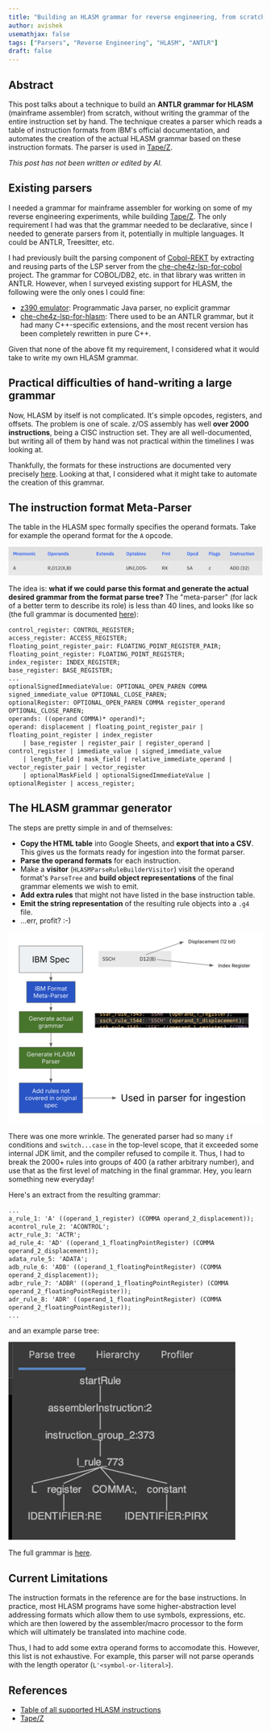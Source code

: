 ```yaml
---
title: "Building an HLASM grammar for reverse engineering, from scratch"
author: avishek
usemathjax: false
tags: ["Parsers", "Reverse Engineering", "HLASM", "ANTLR"]
draft: false
---
```


## Abstract
This post talks about a technique to build an **ANTLR grammar for HLASM** (mainframe assembler) from scratch, without writing the grammar of the entire instruction set by hand. The technique creates a parser which reads a table of instruction formats from IBM's official documentation, and automates the creation of the actual HLASM grammar based on these instruction formats. The parser is used in [Tape/Z](https://github.com/avishek-sen-gupta/tape-z).

_This post has not been written or edited by AI._

## Existing parsers
I needed a grammar for mainframe assembler for working on some of my reverse engineering experiments, while building [Tape/Z](https://github.com/avishek-sen-gupta/tape-z). The only requirement I had was that the grammar needed to be declarative, since I needed to generate parsers from it, potentially in multiple languages. It could be ANTLR, Treesitter, etc.

I had previously built the parsing component of [Cobol-REKT](https://github.com/avishek-sen-gupta/cobol-rekt) by extracting and reusing parts of the LSP server from the [che-che4z-lsp-for-cobol](https://github.com/eclipse-che4z/che-che4z-lsp-for-cobol) project. The grammar for COBOL/DB2, etc. in that library was written in ANTLR. However, when I surveyed existing support for HLASM, the following were the only ones I could fine:

- [z390 emulator](https://github.com/z390development/z390): Programmatic Java parser, no explicit grammar
- [che-che4z-lsp-for-hlasm](https://github.com/eclipse-che4z/che-che4z-lsp-for-hlasm): There used to be an ANTLR grammar, but it had many C++-specific extensions, and the most recent version has been completely rewritten in pure C++.

Given that none of the above fit my requirement, I considered what it would take to write my own HLASM grammar.

## Practical difficulties of hand-writing a large grammar

Now, HLASM by itself is not complicated. It's simple opcodes, registers, and offsets. The problem is one of scale. z/OS assembly has well **over 2000 instructions**, being a CISC instruction set. They are all well-documented, but writing all of them by hand was not practical within the timelines I was looking at.

Thankfully, the formats for these instructions are documented very precisely [here](https://www.ibm.com/docs/en/hla-and-tf/1.6.0?topic=instructions-table-all-supported). Looking at that, I considered what it might take to automate the creation of this grammar.

## The instruction format Meta-Parser

The table in the HLASM spec formally specifies the operand formats. Take for example the operand format for the `A` opcode.

![Example opcode format](/assets/images/example-opcode-format.png)

The idea is: **what if we could parse this format and generate the actual desired grammar from the format parse tree?** The "meta-parser" (for lack of a better term to describe its role) is less than 40 lines, and looks like so (the full grammar is documented [here](https://github.com/avishek-sen-gupta/tape-z/blob/main/hlasm-parser/grammar/HlasmFormatParser.g4)):

```antlrv4
control_register: CONTROL_REGISTER;
access_register: ACCESS_REGISTER;
floating_point_register_pair: FLOATING_POINT_REGISTER_PAIR;
floating_point_register: FLOATING_POINT_REGISTER;
index_register: INDEX_REGISTER;
base_register: BASE_REGISTER;
...
optionalSignedImmediateValue: OPTIONAL_OPEN_PAREN COMMA signed_immediate_value OPTIONAL_CLOSE_PAREN;
optionalRegister: OPTIONAL_OPEN_PAREN COMMA register_operand OPTIONAL_CLOSE_PAREN;
operands: ((operand COMMA)* operand)*;
operand: displacement | floating_point_register_pair | floating_point_register | index_register
    | base_register | register_pair | register_operand |  control_register | immediate_value | signed_immediate_value
    | length_field | mask_field | relative_immediate_operand | vector_register_pair | vector_register
    | optionalMaskField | optionalSignedImmediateValue | optionalRegister | access_register;
```

## The HLASM grammar generator

The steps are pretty simple in and of themselves:

- **Copy the HTML table** into Google Sheets, and **export that into a CSV**. This gives us the formats ready for ingestion into the format parser.
- **Parse the operand formats** for each instruction.
- Make a **visitor** (`HLASMParseRuleBuilderVisitor`) visit the operand format's `ParseTree` and **build object representations** of the final grammar elements we wish to emit.
- **Add extra rules** that might not have listed in the base instruction table.
- **Emit the string representation** of the resulting rule objects into a `.g4` file.
- ...err, profit? :-)

![HLASM Parser/Meta-Parser](/assets/images/tapez-hlasm-parser-metaparser.png)

There was one more wrinkle. The generated parser had so many `if` conditions and `switch...case` in the top-level scope, that it exceeded some internal JDK limit, and the compiler refused to compile it. Thus, I had to break the 2000+ rules into groups of 400 (a rather arbitrary number), and use that as the first level of matching in the final grammar. Hey, you learn something new everyday!

Here's an extract from the resulting grammar:

```antlrv4
...
a_rule_1: 'A' ((operand_1_register) (COMMA operand_2_displacement));
acontrol_rule_2: 'ACONTROL';
actr_rule_3: 'ACTR';
ad_rule_4: 'AD' ((operand_1_floatingPointRegister) (COMMA operand_2_displacement));
adata_rule_5: 'ADATA';
adb_rule_6: 'ADB' ((operand_1_floatingPointRegister) (COMMA operand_2_displacement));
adbr_rule_7: 'ADBR' ((operand_1_floatingPointRegister) (COMMA operand_2_floatingPointRegister));
adr_rule_8: 'ADR' ((operand_1_floatingPointRegister) (COMMA operand_2_floatingPointRegister));
...
```

and an example parse tree:

![Example HLASM parse tree](/assets/images/example-hlasm-parse-tree.png)

The full grammar is [here](https://github.com/avishek-sen-gupta/tape-z/blob/main/hlasm-parser/grammar/HlasmParser.g4).

## Current Limitations

The instruction formats in the reference are for the base instructions. In practice, most HLASM programs have some higher-abstraction level addressing formats which allow them to use symbols, expressions, etc. which are then lowered by the assembler/macro processor to the form which will ultimately be translated into machine code.

Thus, I had to add some extra operand forms to accomodate this. However, this list is not exhaustive. For example, this parser will not parse operands with the length operator (`L'<symbol-or-literal>`).

## References

- [Table of all supported HLASM instructions](https://www.ibm.com/docs/en/hla-and-tf/1.6.0?topic=instructions-table-all-supported)
- [Tape/Z](https://github.com/avishek-sen-gupta/tape-z)
